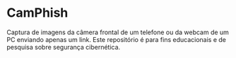 # CamPhish
Captura de imagens da câmera frontal de um telefone ou da webcam de um PC enviando apenas um link. Este repositório é para fins educacionais e de pesquisa sobre segurança cibernética.
